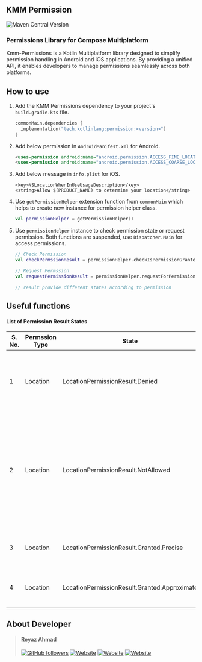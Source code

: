 ## KMM Permission

![Maven Central Version](https://img.shields.io/maven-central/v/tech.kotlinlang/permission?style=for-the-badge&logo=jetpackcompose&logoColor=FFFFFF)

### Permissions Library for Compose Multiplatform

Kmm-Permissions is a Kotlin Multiplatform library designed to simplify permission handling in Android and iOS applications. By providing a unified API, it enables developers to manage permissions seamlessly across both platforms.

## How to use

1. Add the KMM Permissions dependency to your project's `build.gradle.kts` file.

    ```kotlin
    commonMain.dependencies {
      implementation("tech.kotlinlang:permission:<version>")
    }
    ```

2. Add below permission in `AndroidManifest.xml` for Android.
    ```xml
    <uses-permission android:name="android.permission.ACCESS_FINE_LOCATION" />
    <uses-permission android:name="android.permission.ACCESS_COARSE_LOCATION" />
    ```

3. Add below message in `info.plist` for iOS.

    ```
    <key>NSLocationWhenInUseUsageDescription</key>
    <string>Allow $(PRODUCT_NAME) to determine your location</string>
    ```

4. Use `getPermissionHelper` extension function from `commonMain` which helps to create new instance for permission helper class.

    ```kotlin
    val permissionHelper = getPermissionHelper()
    ```

5. Use `permissionHelper` instance to check permission state or request permission. Both functions are suspended, use `Dispatcher.Main` for access permissions.

    ```kotlin
    // Check Permission
    val checkPermssionResult = permissionHelper.checkIsPermissionGranted(Permission.Location)

    // Request Permssion
    val requestPermissionResult = permissionHelper.requestForPermission(Permission.Location)
    
    // result provide different states according to permission
    ```


## Useful functions

#### List of Permission Result States

| S. No. | Permssion Type | State                               | Description                                                                                                                             |
|--------|----------------|-------------------------------------|-----------------------------------------------------------------------------------------------------------------------------------------|
| 1      | Location       | LocationPermissionResult.Denied     | Location Permission is Denied by user. But developer can request again for permission.                                                  |
| 2      | Location       | LocationPermissionResult.NotAllowed | Location Permission is Denied by user. Developer cannot request again for permission. Developer have to navigate user to settings page. |
| 3      | Location       | LocationPermissionResult.Granted.Precise   | Precise Location Permission is Granted by user  |
| 4      | Location       | LocationPermissionResult.Granted.Approximate   | Approximate Location Permission is Granted by user  |


## About Developer

>  #### Reyaz Ahmad
> [![GitHub followers](https://img.shields.io/github/followers/reyazoct?style=for-the-badge&logo=github&label=Github)](https://github.com/reyazoct) [![Website](https://img.shields.io/website?url=https%3A%2F%2Freyaz.live&style=for-the-badge&label=reyaz.live)](https://reyaz.live) [![Website](https://img.shields.io/website?url=https%3A%2F%2Fwww.linkedin.com&style=for-the-badge&logo=linkedin&label=linkedin)](https://www.linkedin.com/in/ahmad-reyaz) [![Website](https://img.shields.io/website?url=https%3A%2F%2Fleetcode.com&style=for-the-badge&logo=leetcode&label=Leetcode)](https://leetcode.com/u/reyazoct)